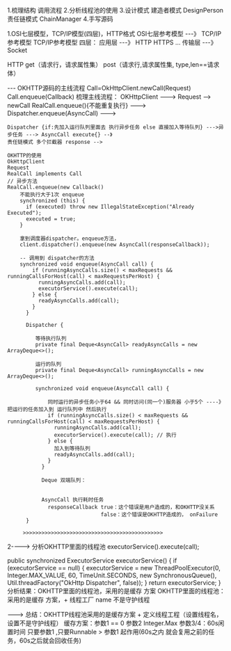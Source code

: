 1.梳理结构 调用流程
2.分析线程池的使用
3.设计模式
    建造者模式 DesignPerson
    责任链模式 ChainManager
4.手写源码


1.OSI七层模型，TCP/IP模型(四层)，HTTP格式
  OSI七层参考模型   ---》 TCP/IP参考模型
  TCP/IP参考模型 四层：
  应用层  ---》 HTTP HTTPS ...
  传输层  ---》 Socket

  HTTP  get（请求行，请求属性集）  post（请求行,请求属性集, type,len==请求体）

--- OKHTTP源码的主线流程
    Call=OkHttpClient.newCall(Request)
    Call.enqueue(Callback)
梳理主线流程：
    OKHttpClient ---> Request --> newCall RealCall.enqueue(){不能重复执行} ---> Dispatcher.enqueue(AsyncCall) --->

    Dispatcher {if:先加入运行队列里面去 执行异步任务 else 直接加入等待队列} --->异步任务 ---> AsyncCall execute{} --》
    责任链模式 多个拦截器 response -->

    OKHTTP的使用
    OkHttpClient
    Request
    RealCall implements Call
    // 异步方法
    RealCall.enqueue(new Callback()
        不能执行大于1次 enqueue
        synchronized (this) {
          if (executed) throw new IllegalStateException("Already Executed");
          executed = true;
        }

        拿到调度器dispatcher。enqueue方法，
        client.dispatcher().enqueue(new AsyncCall(responseCallback));

        -- 调用到 dispatcher的方法
        synchronized void enqueue(AsyncCall call) {
            if (runningAsyncCalls.size() < maxRequests && runningCallsForHost(call) < maxRequestsPerHost) {
              runningAsyncCalls.add(call);
              executorService().execute(call);
            } else {
              readyAsyncCalls.add(call);
            }
          }

          Dispatcher {

             等待执行队列
             private final Deque<AsyncCall> readyAsyncCalls = new ArrayDeque<>();

             运行的队列
             private final Deque<AsyncCall> runningAsyncCalls = new ArrayDeque<>();

             synchronized void enqueue(AsyncCall call) {

                 同时运行的异步任务小于64 && 同时访问(同一个)服务器 小于5个 ----》把运行的任务加入到 运行队列中 然后执行
                 if (runningAsyncCalls.size() < maxRequests && runningCallsForHost(call) < maxRequestsPerHost) {
                   runningAsyncCalls.add(call);
                   executorService().execute(call); // 执行
                 } else {
                   加入到等待队列
                   readyAsyncCalls.add(call);
                 }
               }

               Deque 双端队列：


               AsyncCall 执行耗时任务
                 responseCallback true：这个错误是用户造成的，和OKHTTP没关系
                                  false：这个错误是OKHTTP造成的， onFailure
          }

         >>>>>>>>>>>>>>>>>>>>>>>>>>>>>>>>>>>>>>>>>>>>>


2----> 分析OKHTTP里面的线程池
executorService().execute(call);

  public synchronized ExecutorService executorService() {
    if (executorService == null) {
      executorService = new ThreadPoolExecutor(0, Integer.MAX_VALUE, 60, TimeUnit.SECONDS,
          new SynchronousQueue<Runnable>(), Util.threadFactory("OkHttp Dispatcher", false));
    }
    return executorService;
  }
分析结果：OKHTTP里面的线程池，采用的是缓存 方案
OKHTTP里面的线程池：采用的是缓存 方案，+ 线程工厂 name  不是守护线程

---> 总结：OKHTTP线程池采用的是缓存方案 + 定义线程工程（设置线程名，设置不是守护线程）
缓存方案：参数1 == 0
         参数2 Integer.Max
         参数3/4：60s闲置时间 只要参数1 ,只要Runnable > 参数1 起作用(60s之内 就会复用之前的任务，60s之后就会回收任务)




















